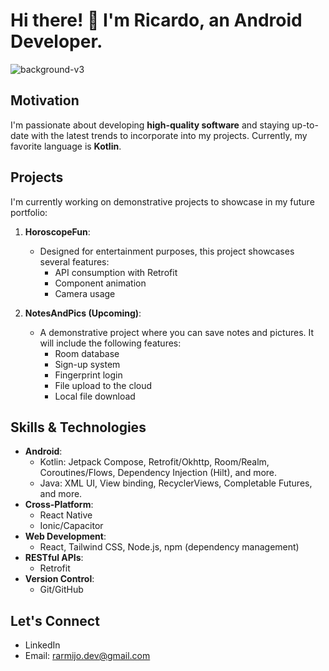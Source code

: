 # Hi there! 👋 I'm Ricardo, an Android Developer.

![background-v3](https://github.com/rarmijob/rarmijob/assets/169469943/9151fbf7-e0a6-4ad5-83f5-d2820ccc4f17)

## Motivation
I'm passionate about developing **high-quality software** and staying up-to-date with the latest trends to incorporate into my projects. Currently, my favorite language is **Kotlin**.

## Projects
I'm currently working on demonstrative projects to showcase in my future portfolio:

1. **HoroscopeFun**:
   - Designed for entertainment purposes, this project showcases several features:
     - API consumption with Retrofit
     - Component animation
     - Camera usage

2. **NotesAndPics (Upcoming)**:
   - A demonstrative project where you can save notes and pictures. It will include the following features:
     - Room database
     - Sign-up system
     - Fingerprint login
     - File upload to the cloud
     - Local file download

## Skills & Technologies
- **Android**:
  - Kotlin: Jetpack Compose, Retrofit/Okhttp, Room/Realm, Coroutines/Flows, Dependency Injection (Hilt), and more.
  - Java: XML UI, View binding, RecyclerViews, Completable Futures, and more.
- **Cross-Platform**:
  - React Native
  - Ionic/Capacitor
- **Web Development**:
  - React, Tailwind CSS, Node.js, npm (dependency management)
- **RESTful APIs**:
  - Retrofit
- **Version Control**:
  - Git/GitHub

## Let's Connect
- LinkedIn
- Email: rarmijo.dev@gmail.com

<!--
**rarmijob/rarmijob** is a ✨ _special_ ✨ repository because its `README.md` (this file) appears on your GitHub profile.

Here are some ideas to get you started:

- 🔭 I’m currently working on ...
- 🌱 I’m currently learning ...
- 👯 I’m looking to collaborate on ...
- 🤔 I’m looking for help with ...
- 💬 Ask me about ...
- 📫 How to reach me: ...
- 😄 Pronouns: ...
- ⚡ Fun fact: ...
-->
